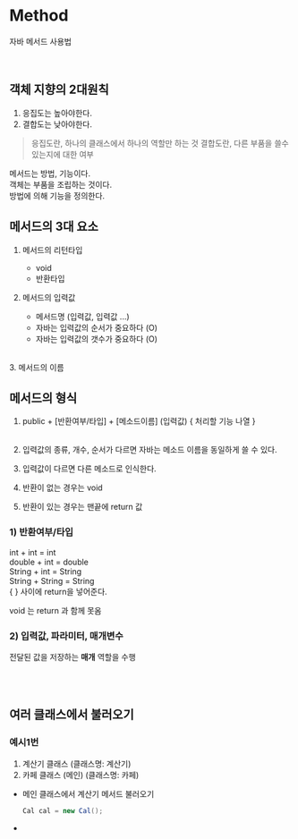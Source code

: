 # Method
자바 메서드 사용법


<br>

## 객체 지향의 2대원칙
1. 응집도는 높아야한다.
2. 결합도는 낮아야한다.

> 응집도란, 하나의 클래스에서 하나의 역할만 하는 것
> 결합도란, 다른 부품을 쓸수 있는지에 대한 여부


메서드는 방법, 기능이다. <br>
객체는 부품을 조립하는 것이다. <br>
방법에 의해 기능을 정의한다. <br>

## 메서드의 3대 요소
1. 메서드의 리턴타입
   - void
   - 반환타입

2. 메서드의 입력값
   - 메서드명 (입력값, 입력값 ...)
   - 자바는 입력값의 순서가 중요하다 (O)
   - 자바는 입력값의 갯수가 중요하다 (O)
<br>
3. 메서드의 이름


## 메서드의 형식
1. public + [반환여부/타입] + [메소드이름] (입력값) { 처리할 기능 나열 }
<br> <br>

2. 입력값의 종류, 개수, 순서가 다르면 자바는 메소드 이름을 동일하게 쓸 수 있다.

3. 입력값이 다르면 다른 메소드로 인식한다.

4. 반환이 없는 경우는 void

5. 반환이 있는 경우는 맨끝에 return 값


### 1) 반환여부/타입
int + int = int <br>
double + int = double <br>
String + int = String <br>
String + String = String <br>
{ } 사이에 return을 넣어준다.

void 는 return 과 함께 못옴
<br>


### 2) 입력값, 파라미터, 매개변수
전달된 값을 저장하는 **매개** 역할을 수행

<br><br>
## 여러 클래스에서 불러오기


### 예시1번
1. 계산기 클래스 (클래스명: 계산기)
2. 카페 클래스 (메인) (클래스명: 카페)


- 메인 클래스에서 계산기 메서드 불러오기 <br>
  ```java
  Cal cal = new Cal();
  ```

- 